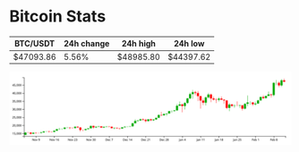 # Bitcoin Stats

BTC/USDT|24h change|24h high|24h low|
|---|---|---|---|
|$47093.86|5.56%|$48985.80|$44397.62|

<img src="./chart.svg">
